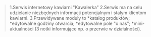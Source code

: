 >1.Serwis internetowy kawiarni "Kawalerka"
>2.Serwis ma na celu udzielanie niezbędnych informacji potencjalnym i stalym klientom kawiarni.
>3.Przewidywane moduły to
>*katalog produktów;
>*edytowalne godziny otwarcia;
>*edytowalne pole "o nas";
>*mini-aktualności (3 notki informujące np. o przerwie w działalności).